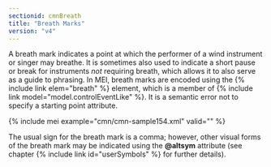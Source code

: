 ```yaml
---
sectionid: cmnBreath
title: "Breath Marks"
version: "v4"
---
```


A breath mark indicates a point at which the performer of a wind instrument or singer may breathe. It is sometimes also used to indicate a short pause or break for instruments *not* requiring breath, which allows it to also serve as a guide to phrasing. In MEI, breath marks are encoded using the {% include link elem="breath" %} element, which is a member of {% include link model="model.controlEventLike" %}. It is a semantic error not to specify a starting point attribute.

{% include mei example="cmn/cmn-sample154.xml" valid="" %}

The usual sign for the breath mark is a comma; however, other visual forms of the breath mark may be indicated using the **@altsym** attribute (see chapter {% include link id="userSymbols" %} for further details).
